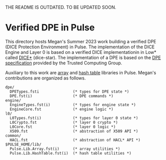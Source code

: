 THE README IS OUTDATED. TO BE UPDATED SOON.

# Verified DPE in Pulse

This directory hosts Megan's Summer 2023 work building a verified DPE (DICE Protection 
Environment) in Pulse. The implementation of the DICE Engine and Layer 0 is based 
on a verified DICE implementationin in Low* called [DICE*](https://github.com/verified-HRoT/dice-star) 
(dice-star). The implementation of a DPE is based on the 
[DPE specification](https://trustedcomputinggroup.org/wp-content/uploads/TCG-DICE-Protection-Environment-Specification_14february2023-1.pdf)
provided by the Trusted Computing Group. 

Auxiliary to this work are [array](https://github.com/FStarLang/steel/blob/megan_dpe/lib/pulse/lib/Pulse.Lib.Array.fsti) 
and [hash table](https://github.com/FStarLang/steel/blob/megan_dpe/lib/pulse/lib/Pulse.Lib.HashTable.fsti) libraries in Pulse. 
Megan's contributions are organized as follows.

```
dpe/
  DPETypes.fsti               (* types for DPE state *)
  DPE.fst(i)                  (* DPE commands *)
engine/
  EngineTypes.fst(i)          (* types for engine state *)
  EngineCore.fst              (* engine logic *)
l0/
  L0Types.fst(i)              (* types for layer 0 state *)
  L0Crypto.fst                (* layer 0 crypto *)
  L0Core.fst                  (* layer 0 logic *)
  X509.fst                    (* abstraction of X509 API *)
common/
  HACL.fst                    (* abstraction of HACL* API *)
$PULSE_HOME/lib/
  Pulse.Lib.Array.fst(i)      (* array utilities *)
  Pulse.Lib.HashTable.fst(i)  (* hash table utilities *)
```
